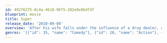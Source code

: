 ```yaml
---
id: 492f6275-8c4a-4618-96f5-282e8e8bdf3f
blueprint: movie
title: Super
release_date: '2010-09-09'
overview: 'After his wife falls under the influence of a drug dealer, an everyday guy transforms himself into Crimson Bolt, a superhero with the best intentions, though he lacks for heroic skills.'
genres: '[{"id": 35, "name": "Comedy"}, {"id": 28, "name": "Action"}, {"id": 18, "name": "Drama"}]'
---
```

